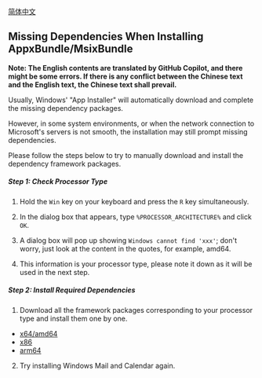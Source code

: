 [简体中文](Dependencies.md)

## Missing Dependencies When Installing AppxBundle/MsixBundle

**Note: The English contents are translated by GitHub Copilot, and there might be some errors. If there is any conflict between the Chinese text and the English text, the Chinese text shall prevail.**

Usually, Windows' "App Installer" will automatically download and complete the missing dependency packages.

However, in some system environments, or when the network connection to Microsoft's servers is not smooth, the installation may still prompt missing dependencies.

Please follow the steps below to try to manually download and install the dependency framework packages.

##### Step 1: Check Processor Type

1. Hold the `Win` key on your keyboard and press the `R` key simultaneously.

2. In the dialog box that appears, type `%PROCESSOR_ARCHITECTURE%` and click `OK`.

3. A dialog box will pop up showing `Windows cannot find 'xxx'`; don't worry, just look at the content in the quotes, for example, amd64.

4. This information is your processor type, please note it down as it will be used in the next step.

##### Step 2: Install Required Dependencies

1. Download all the framework packages corresponding to your processor type and install them one by one.

-  [x64/amd64](Dependencies/x64)
-  [x86](Dependencies/x86)
-  [arm64](Dependencies/arm64)

2. Try installing Windows Mail and Calendar again.